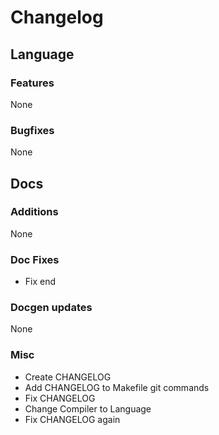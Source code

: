 # Changelog
## Language
### Features
None
### Bugfixes
None

## Docs
### Additions
None
### Doc Fixes
- Fix end
### Docgen updates
None

### Misc
- Create CHANGELOG
- Add CHANGELOG to Makefile git commands
- Fix CHANGELOG
- Change Compiler to Language
- Fix CHANGELOG again